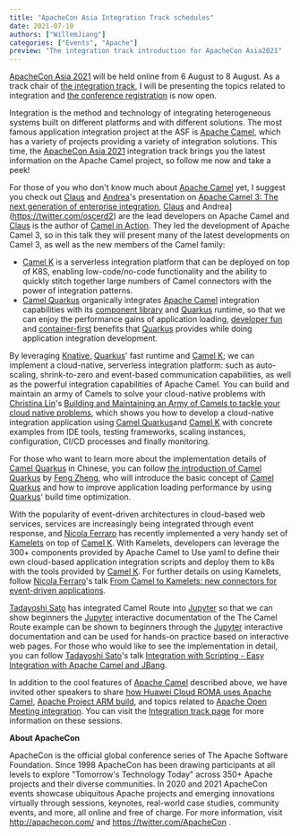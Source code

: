 ```yaml
---
title: "ApacheCon Asia Integration Track schedules"
date: 2021-07-10
authors: ["WillemJiang"]
categories: ["Events", "Apache"]
preview: "The integration track introduction for ApacheCon Asia2021"
---
```

[ApacheCon Asia 2021](https://apachecon.com/acasia2021/) will be held online from 6 August to 8 August. As a track chair of [the integration track](https://apachecon.com/acasia2021/tracks/integration.html), I will be presenting the topics related to integration and [the conference registration](https://hopin.com/events/apachecon-asia-2021) is now open.

Integration is the method and technology of integrating heterogeneous systems built on different platforms and with different solutions. The most famous application integration project at the ASF is [Apache Camel](/), which has a variety of projects providing a variety of integration solutions. This time, the [ApacheCon Asia 2021](https://apachecon.com/acasia2021/) integration track brings you the latest information on the Apache Camel project, so follow me now and take a peek!

For those of you who don't know much about [Apache Camel](https://camel.apache.org/) yet, I suggest you check out [Claus](https://twitter.com/davsclaus) and [Andrea](https://twitter.com/oscerd2)'s presentation on [Apache Camel 3: The next generation of enterprise integration](https://apachecon.com/acasia2021/zh/sessions/1071.html), [Claus](https://twitter.com/davsclaus) and Andrea](https://twitter.com/oscerd2) are the lead developers on Apache Camel and [Claus](https://twitter.com/davsclaus) is the author of [Camel in Action](https://www.manning.com/books/camel-in-action-second-edition?). They led the development of Apache Camel 3, so in this talk they will present many of the latest developments on Camel 3, as well as the new members of the Camel family:

* [Camel K](/camel-k/latest/) is a serverless integration platform that can be deployed on top of K8S, enabling low-code/no-code functionality and the ability to quickly stitch together large numbers of Camel connectors with the power of integration patterns.
* [Camel Quarkus](/camel-quarkus/latest/) organically integrates [Apache Camel](/manual/latest/index.html) integration capabilities with its [component library](/components/3.10.x/index.html) and [Quarkus](https://quarkus.io/)  runtime, so that we can enjoy the performance gains of application loading, [developer fun](https://quarkus.io/vision/developer-joy) and [container-first](https://quarkus.io/vision/container-first) benefits that [Quarkus](https://quarkus.io/) provides while doing application integration development.

By leveraging [Knative](https://knative.dev/), [Quarkus](https://quarkus.io/)' fast runtime and [Camel K](https://camel.apache.org/camel-k/latest/); we can implement a cloud-native, serverless integration platform: such as auto-scaling, shrink-to-zero and event-based communication capabilities, as well as the powerful integration capabilities of Apache Camel. You can build and maintain an army of Camels to solve your cloud-native problems with [Christina Lin](https://twitter.com/Christina_wm)'s [Building and Maintaining an Army of Camels to tackle your cloud native problems](https://apachecon.com/acasia2021/sessions/1070.html), which shows you how to develop a cloud-native integration application using [Camel Quarkus](https://camel.apache.org/camel-quarkus/latest/)and [Camel K](https://camel.apache.org/camel-k/latest/) with concrete examples from IDE tools, testing frameworks, scaling instances, configuration, CI/CD processes and finally monitoring.

For those who want to learn more about the implementation details of [Camel Quarkus](/camel-quarkus/latest/) in Chinese, you can follow [the introduction of Camel Quarkus](https://apachecon.com/acasia2021/zh/sessions/1072.html) by [Feng Zheng](https://twitter.com/amos_zhengfeng), who will introduce the basic concept of [Camel Quarkus](/camel-quarkus/latest/)  and how to improve application loading performance by using [Quarkus](https://quarkus.io/)' build time optimization.

With the popularity of event-driven architectures in cloud-based web services, services are increasingly being integrated through event response, and [Nicola Ferraro](https://twitter.com/ni_ferraro) has recently implemented a very handy set of [Kamelets](https://camel.apache.org/camel-k/latest/kamelets/kamelets.html) on top of [Camel K](https://camel.apache.org/camel-k/latest/). With Kamelets, developers can leverage the 300+ components provided by Apache Camel to Use yaml to define their own cloud-based application integration scripts and deploy them to k8s with the tools provided by [Camel K](https://camel.apache.org/camel-k/latest/). For further details on using Kamelets, follow [Nicola Ferraro](https://twitter.com/ni_ferraro)'s talk [From Camel to Kamelets: new connectors for event-driven applications](https://apachecon.com/acasia2021/sessions/1073.html).

[Tadayoshi Sato](https://twitter.com/tadayosi) has integrated Camel Route into [Jupyter](https://jupyter.org/) so that we can show beginners the [Jupyter](https://jupyter.org/) interactive documentation of the The Camel Route example can be shown to beginners through the [Jupyter](https://jupyter.org/) interactive documentation and can be used for hands-on practice based on interactive web pages. For those who would like to see the implementation in detail, you can follow [Tadayoshi Sato](https://twitter.com/tadayosi)'s talk [Integration with Scripting - Easy Integration with Apache Camel and JBang](https://apachecon.com/acasia2021/sessions/1074.html).

In addition to the cool features of [Apache Camel](/) described above, we have invited other speakers to share [how Huawei Cloud ROMA uses Apache Camel](https://apachecon.com/acasia2021/sessions/1075.html), [Apache Project ARM build](https://apachecon.com/acasia2021/sessions/1086.html), and topics related to [Apache Open Meeting integration](https://apachecon.com/acasia2021/sessions/1075.html). You can visit the [Integration track page](https://apachecon.com/acasia2021/tracks/integration.html) for more information on these sessions.

**About ApacheCon**

ApacheCon is the official global conference series of The Apache Software Foundation. Since 1998 ApacheCon has been drawing participants at all levels to explore "Tomorrow's Technology Today" across 350+ Apache projects and their diverse communities. In 2020 and 2021 ApacheCon events showcase ubiquitous Apache projects and emerging innovations virtually through sessions, keynotes, real-world case studies, community events, and more, all online and free of charge. For more information, visit http://apachecon.com/ and https://twitter.com/ApacheCon .
